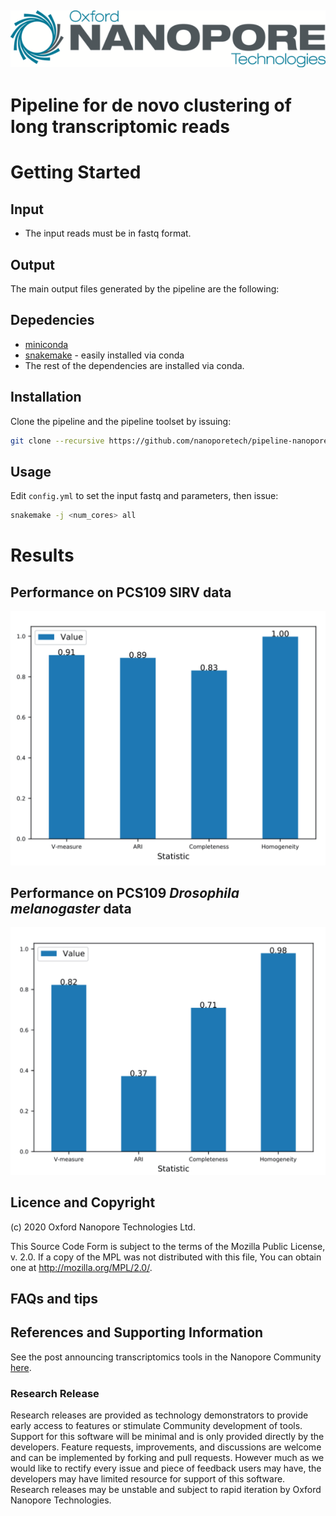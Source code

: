 ![ONT_logo](/ONT_logo.png)
-----------------------------

Pipeline for de novo clustering of long transcriptomic reads
=============================================================



Getting Started
===============

## Input

- The input reads must be in fastq format. 

## Output

The main output files generated by the pipeline are the following:


## Depedencies

- [miniconda](https://conda.io/miniconda.html)
- [snakemake](http://snakemake.readthedocs.io/en/latest/) - easily installed via conda
- The rest of the dependencies are installed via conda.

## Installation

Clone the pipeline and the pipeline toolset by issuing:

```bash
git clone --recursive https://github.com/nanoporetech/pipeline-nanopore-denovo-isoforms.git
```

## Usage

Edit `config.yml` to set the input fastq and parameters, then issue:

```bash
snakemake -j <num_cores> all
```

Results
=======

## Performance on PCS109 SIRV data

![bench_SIRV](/evaluation/results/isonclust2_SIRV.png)

## Performance on PCS109 *Drosophila melanogaster* data

![bench_Dmel](/evaluation/results/isonclust2_dmel.png)

## Licence and Copyright

(c) 2020 Oxford Nanopore Technologies Ltd.

This Source Code Form is subject to the terms of the Mozilla Public License, v. 2.0. If a copy of the MPL was not distributed with this
file, You can obtain one at http://mozilla.org/MPL/2.0/.

## FAQs and tips

## References and Supporting Information

See the post announcing transcriptomics tools in the Nanopore Community [here](https://community.nanoporetech.com/posts/new-transcriptomics-analys).

### Research Release

Research releases are provided as technology demonstrators to provide early access to features or stimulate Community development of tools. Support for this software will be minimal and is only provided directly by the developers. Feature requests, improvements, and discussions are welcome and can be implemented by forking and pull requests. However much as we would like to rectify every issue and piece of feedback users may have, the developers may have limited resource for support of this software. Research releases may be unstable and subject to rapid iteration by Oxford Nanopore Technologies.
